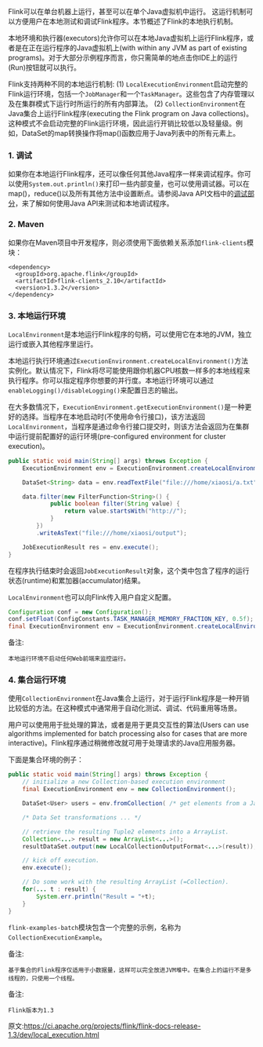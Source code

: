 Flink可以在单台机器上运行，甚至可以在单个Java虚拟机中运行。 这运行机制可以方便用户在本地测试和调试Flink程序。本节概述了Flink的本地执行机制。

本地环境和执行器(executors)允许你可以在本地Java虚拟机上运行Flink程序，或者是在正在运行程序的Java虚拟机上(with within any JVM as part of existing programs)。对于大部分示例程序而言，你只需简单的地点击你IDE上的运行(Run)按钮就可以执行。

Flink支持两种不同的本地运行机制:
(1) `LocalExecutionEnvironment`启动完整的Flink运行环境，包括一个`JobManager`和一个`TaskManager`。这些包含了内存管理以及在集群模式下运行时所运行的所有内部算法。
(2) `CollectionEnvironment`在Java集合上运行Flink程序(executing the Flink program on Java collections)。这种模式不会启动完整的Flink运行环境，因此运行开销比较低以及轻量级。例如，DataSet的map转换操作将map()函数应用于Java列表中的所有元素上。

### 1. 调试

如果你在本地运行Flink程序，还可以像任何其他Java程序一样来调试程序。你可以使用`System.out.println()`来打印一些内部变量，也可以使用调试器。可以在map()，reduce()以及所有其他方法中设置断点。请参阅Java API文档中的[调试部分](https://ci.apache.org/projects/flink/flink-docs-release-1.3/dev/batch/index.html#debugging)，来了解如何使用Java API来测试和本地调试程序。

### 2. Maven

如果你在Maven项目中开发程序，则必须使用下面依赖关系添加`flink-clients`模块：
```
<dependency>
  <groupId>org.apache.flink</groupId>
  <artifactId>flink-clients_2.10</artifactId>
  <version>1.3.2</version>
</dependency>
```

### 3. 本地运行环境

`LocalEnvironment`是本地运行Flink程序的句柄，可以使用它在本地的JVM，独立运行或嵌入其他程序里运行。

本地运行执行环境通过`ExecutionEnvironment.createLocalEnvironment()`方法实例化。默认情况下，Flink将尽可能使用跟你机器CPU核数一样多的本地线程来执行程序。你可以指定程序你想要的并行度。本地运行环境可以通过`enableLogging()/disableLogging()`来配置日志的输出。

在大多数情况下，`ExecutionEnvironment.getExecutionEnvironment()`是一种更好的选择。当程序在本地启动时(不使用命令行接口)，该方法返回`LocalEnvironment`，当程序是通过命令行接口提交时，则该方法会返回为在集群中运行提前配置好的运行环境(pre-configured environment for cluster execution)。

```java
public static void main(String[] args) throws Exception {
    ExecutionEnvironment env = ExecutionEnvironment.createLocalEnvironment();

    DataSet<String> data = env.readTextFile("file:///home/xiaosi/a.txt");

    data.filter(new FilterFunction<String>() {
            public boolean filter(String value) {
                return value.startsWith("http://");
            }
        })
        .writeAsText("file:///home/xiaosi/output");

    JobExecutionResult res = env.execute();
}
```
在程序执行结束时会返回`JobExecutionResult`对象，这个类中包含了程序的运行状态(runtime)和累加器(accumulator)结果。

`LocalEnvironment`也可以向Flink传入用户自定义配置。

```java
Configuration conf = new Configuration();
conf.setFloat(ConfigConstants.TASK_MANAGER_MEMORY_FRACTION_KEY, 0.5f);
final ExecutionEnvironment env = ExecutionEnvironment.createLocalEnvironment(conf);
```

备注:
```
本地运行环境不启动任何Web前端来监控运行。
```

### 4. 集合运行环境

使用`CollectionEnvironment`在Java集合上运行，对于运行Flink程序是一种开销比较低的方法。在这种模式中通常用于自动化测试、调试、代码重用等场景。

用户可以使用用于批处理的算法，或者是用于更具交互性的算法(Users can use algorithms implemented for batch processing also for cases that are more interactive)。Flink程序通过稍微修改就可用于处理请求的Java应用服务器。

下面是集合环境的例子：

```java
public static void main(String[] args) throws Exception {
    // initialize a new Collection-based execution environment
    final ExecutionEnvironment env = new CollectionEnvironment();

    DataSet<User> users = env.fromCollection( /* get elements from a Java Collection */);

    /* Data Set transformations ... */

    // retrieve the resulting Tuple2 elements into a ArrayList.
    Collection<...> result = new ArrayList<...>();
    resultDataSet.output(new LocalCollectionOutputFormat<...>(result));

    // kick off execution.
    env.execute();

    // Do some work with the resulting ArrayList (=Collection).
    for(... t : result) {
        System.err.println("Result = "+t);
    }
}
```
`flink-examples-batch`模块包含一个完整的示例，名称为`CollectionExecutionExample`。

备注:
```
基于集合的Flink程序仅适用于小数据量，这样可以完全放进JVM堆中。在集合上的运行不是多线程的，只使用一个线程。
```

备注:
```
Flink版本为1.3
```

原文:https://ci.apache.org/projects/flink/flink-docs-release-1.3/dev/local_execution.html

